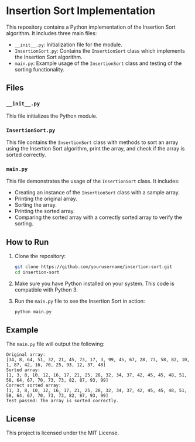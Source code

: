 
# Insertion Sort Implementation

This repository contains a Python implementation of the Insertion Sort algorithm. It includes three main files:

- `__init__.py`: Initialization file for the module.
- `InsertionSort.py`: Contains the `InsertionSort` class which implements the Insertion Sort algorithm.
- `main.py`: Example usage of the `InsertionSort` class and testing of the sorting functionality.

## Files

### `__init__.py`

This file initializes the Python module.

### `InsertionSort.py`

This file contains the `InsertionSort` class with methods to sort an array using the Insertion Sort algorithm, print the array, and check if the array is sorted correctly.

### `main.py`

This file demonstrates the usage of the `InsertionSort` class. It includes:
- Creating an instance of the `InsertionSort` class with a sample array.
- Printing the original array.
- Sorting the array.
- Printing the sorted array.
- Comparing the sorted array with a correctly sorted array to verify the sorting.

## How to Run

1. Clone the repository:
   ```sh
   git clone https://github.com/yourusername/insertion-sort.git
   cd insertion-sort
   ```

2. Make sure you have Python installed on your system. This code is compatible with Python 3.

3. Run the `main.py` file to see the Insertion Sort in action:
   ```sh
   python main.py
   ```

## Example

The `main.py` file will output the following:

```
Original array:
[34, 8, 64, 51, 32, 21, 45, 73, 17, 3, 99, 45, 67, 28, 73, 58, 82, 10, 1, 87, 42, 16, 70, 25, 93, 12, 37, 48]
Sorted array:
[1, 3, 8, 10, 12, 16, 17, 21, 25, 28, 32, 34, 37, 42, 45, 45, 48, 51, 58, 64, 67, 70, 73, 73, 82, 87, 93, 99]
Correct sorted array:
[1, 3, 8, 10, 12, 16, 17, 21, 25, 28, 32, 34, 37, 42, 45, 45, 48, 51, 58, 64, 67, 70, 73, 73, 82, 87, 93, 99]
Test passed: The array is sorted correctly.
```

## License

This project is licensed under the MIT License.
